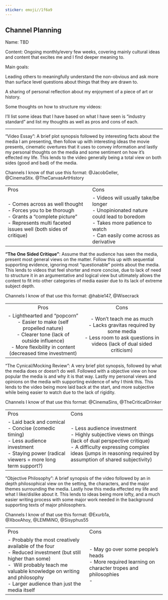 ```yaml
---
sticker: emoji//1f6a9
---
```

## Channel Planning

Name: TBD

Content: Ongoing monthly/every few weeks, covering mainly cultural ideas and content that excites me and I find deeper meaning to. 

Main goals: 

Leading others to meaningfully understand the non-obvious and ask more than surface level questions about things that they are drawn to. 

A sharing of personal reflection about my enjoyment of a piece of art or history. 

Some thoughts on how to structure my videos: 

I’ll list some ideas that I have based on what I have seen is “industry standard” and list my thoughts as well as pros and cons of each. 

---
“Video Essay”: A brief plot synopsis followed by interesting facts about the media I am presenting, then follow up with interesting ideas the movie presents, cinematic overtures that it uses to convey information and lastly my personal thoughts on the media and some sentiment on how it’s effected my life. This lends to the video generally being a total view on both sides (good and bad) of the media. 

Channels I know of that use this format: @JacobGeller, @CinemaStix. @TheCanvasArtHistory

|                                                                                                                                                                    |                                                                                                                                                                  |
| ------------------------------------------------------------------------------------------------------------------------------------------------------------------ | ---------------------------------------------------------------------------------------------------------------------------------------------------------------- |
| Pros                                                                                                                                                               | Cons                                                                                                                                                             |
| - Comes across as well thought <br>- Forces you to be thorough<br>- Grants a “complete picture”<br>- Represents multi faceted issues well (both sides of critique) | - Videos will usually take/be longer<br>- Unopinionated nature could lead to boredom<br>- Takes more patience to watch<br>- Can easily come across as derivative                                                                                                                                                                   |                                                                                                                                                                  |

  
**“The One Sided Critique”**: Assume that the audience has seen the media, present most general views on the matter. Follow this up with sequential supporting evidence, ignoring most “questionable” points about the media. This lends to videos that feel shorter and more concise, due to lack of need to structure it in an argumentative and logical view but ultimately allows the content to fit into other categories of media easier due to its lack of extreme subject depth. 

Channels I know of that use this format: @habie147, @Wisecrack  

|                                                                                                                                                                                     |                                                                                                                                              |
|:-----------------------------------------------------------------------------------------------------------------------------------------------------------------------------------:|:--------------------------------------------------------------------------------------------------------------------------------------------:|
|                                                                                        Pros                                                                                         |                                                                     Cons                                                                     |
| - Lighthearted and “popcorn”<br>- Easier to make (self propelled nature)<br>- Clearer tone (lack of outside influence)<br>- More flexibility in content (decreased time investment) | - Won’t teach me as much<br>- Lacks gravitas required by some media<br>- Less room to ask questions in videos (lack of dual sided criticism) |

“The Cynical/Mocking Review”: A very brief plot synopsis, followed by what the media does or doesn’t do well. Followed with a objective view on how popular the media is and why it is that way. Lastly my personal views and opinions on the media with supporting evidence of why I think this. This lends to the video being more laid back at the start, and more subjective while being easier to watch due to the lack of rigidity. 

Channels I know of that use this format: @CinemaSins, @TheCriticalDrinker  

|   |   |
|---|---|
|Pros|Cons|
|- Laid back and comical<br>- Concise (comedic timing)<br>- Less audience investment<br>- Staying power (radical viewers = more long term support?)|- Less audience investment<br>- Highly subjective views on things (lack of dual perspective critique)<br>- A difficulty expressing complex ideas (jumps in reasoning required by assumption of shared subjectivity)|


“Objective Philosophy”: A brief synopsis of the video followed by an in depth philosophical view on the setting, the characters, and the major themes surrounding the media. Lastly how this media effected my life and what I like/dislike about it. This lends to ideas being more lofty, and a much easier writing process with some major work needed in the background supporting texts of major philosophers. 

Channels I know of that use this format: @Exurb1a, @XboxAhoy, @LEMMiNO, @Sisyphus55  

|   |   |
|---|---|
|Pros|Cons|
|- Probably the most creatively available of the four<br>- Reduced investment (but still higher than some)<br>-  Will probably teach me valuable knowledge on writing and philosophy<br>- Larger audience than just the media itself|- May go over some people’s heads<br>- More required learning on character tropes and philosophies<br>-|